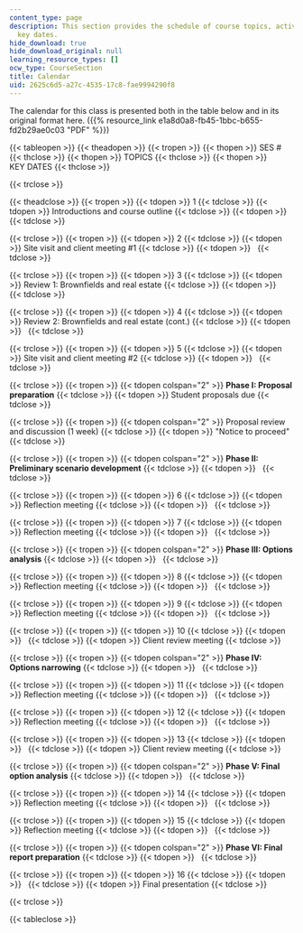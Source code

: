 ```yaml
---
content_type: page
description: This section provides the schedule of course topics, activities, and
  key dates.
hide_download: true
hide_download_original: null
learning_resource_types: []
ocw_type: CourseSection
title: Calendar
uid: 2625c6d5-a27c-4535-17c8-fae9994290f8
---
```


The calendar for this class is presented both in the table below and in its original format here. ({{% resource_link e1a8d0a8-fb45-1bbc-b655-fd2b29ae0c03 "PDF" %}})

{{< tableopen >}}
{{< theadopen >}}
{{< tropen >}}
{{< thopen >}}
SES #
{{< thclose >}}
{{< thopen >}}
TOPICS
{{< thclose >}}
{{< thopen >}}
KEY DATES
{{< thclose >}}

{{< trclose >}}

{{< theadclose >}}
{{< tropen >}}
{{< tdopen >}}
1
{{< tdclose >}}
{{< tdopen >}}
Introductions and course outline
{{< tdclose >}}
{{< tdopen >}}
 
{{< tdclose >}}

{{< trclose >}}
{{< tropen >}}
{{< tdopen >}}
2
{{< tdclose >}}
{{< tdopen >}}
Site visit and client meeting #1
{{< tdclose >}}
{{< tdopen >}}
 
{{< tdclose >}}

{{< trclose >}}
{{< tropen >}}
{{< tdopen >}}
3
{{< tdclose >}}
{{< tdopen >}}
Review 1: Brownfields and real estate
{{< tdclose >}}
{{< tdopen >}}
 
{{< tdclose >}}

{{< trclose >}}
{{< tropen >}}
{{< tdopen >}}
4
{{< tdclose >}}
{{< tdopen >}}
Review 2: Brownfields and real estate (cont.)
{{< tdclose >}}
{{< tdopen >}}
 
{{< tdclose >}}

{{< trclose >}}
{{< tropen >}}
{{< tdopen >}}
5
{{< tdclose >}}
{{< tdopen >}}
Site visit and client meeting #2
{{< tdclose >}}
{{< tdopen >}}
 
{{< tdclose >}}

{{< trclose >}}
{{< tropen >}}
{{< tdopen colspan="2" >}}
**Phase I: Proposal preparation**
{{< tdclose >}}
{{< tdopen >}}
Student proposals due
{{< tdclose >}}

{{< trclose >}}
{{< tropen >}}
{{< tdopen colspan="2" >}}
Proposal review and discussion (1 week)
{{< tdclose >}}
{{< tdopen >}}
"Notice to proceed"
{{< tdclose >}}

{{< trclose >}}
{{< tropen >}}
{{< tdopen colspan="2" >}}
**Phase II: Preliminary scenario development**
{{< tdclose >}}
{{< tdopen >}}
 
{{< tdclose >}}

{{< trclose >}}
{{< tropen >}}
{{< tdopen >}}
6
{{< tdclose >}}
{{< tdopen >}}
Reflection meeting
{{< tdclose >}}
{{< tdopen >}}
 
{{< tdclose >}}

{{< trclose >}}
{{< tropen >}}
{{< tdopen >}}
7
{{< tdclose >}}
{{< tdopen >}}
Reflection meeting
{{< tdclose >}}
{{< tdopen >}}
 
{{< tdclose >}}

{{< trclose >}}
{{< tropen >}}
{{< tdopen colspan="2" >}}
**Phase III: Options analysis**
{{< tdclose >}}
{{< tdopen >}}
 
{{< tdclose >}}

{{< trclose >}}
{{< tropen >}}
{{< tdopen >}}
8
{{< tdclose >}}
{{< tdopen >}}
Reflection meeting
{{< tdclose >}}
{{< tdopen >}}
 
{{< tdclose >}}

{{< trclose >}}
{{< tropen >}}
{{< tdopen >}}
9
{{< tdclose >}}
{{< tdopen >}}
Reflection meeting
{{< tdclose >}}
{{< tdopen >}}
 
{{< tdclose >}}

{{< trclose >}}
{{< tropen >}}
{{< tdopen >}}
10
{{< tdclose >}}
{{< tdopen >}}
 
{{< tdclose >}}
{{< tdopen >}}
Client review meeting
{{< tdclose >}}

{{< trclose >}}
{{< tropen >}}
{{< tdopen colspan="2" >}}
**Phase IV: Options narrowing**
{{< tdclose >}}
{{< tdopen >}}
 
{{< tdclose >}}

{{< trclose >}}
{{< tropen >}}
{{< tdopen >}}
11
{{< tdclose >}}
{{< tdopen >}}
Reflection meeting
{{< tdclose >}}
{{< tdopen >}}
 
{{< tdclose >}}

{{< trclose >}}
{{< tropen >}}
{{< tdopen >}}
12
{{< tdclose >}}
{{< tdopen >}}
Reflection meeting
{{< tdclose >}}
{{< tdopen >}}
 
{{< tdclose >}}

{{< trclose >}}
{{< tropen >}}
{{< tdopen >}}
13
{{< tdclose >}}
{{< tdopen >}}
 
{{< tdclose >}}
{{< tdopen >}}
Client review meeting
{{< tdclose >}}

{{< trclose >}}
{{< tropen >}}
{{< tdopen colspan="2" >}}
**Phase V: Final option analysis**
{{< tdclose >}}
{{< tdopen >}}
 
{{< tdclose >}}

{{< trclose >}}
{{< tropen >}}
{{< tdopen >}}
14
{{< tdclose >}}
{{< tdopen >}}
Reflection meeting
{{< tdclose >}}
{{< tdopen >}}
 
{{< tdclose >}}

{{< trclose >}}
{{< tropen >}}
{{< tdopen >}}
15
{{< tdclose >}}
{{< tdopen >}}
Reflection meeting
{{< tdclose >}}
{{< tdopen >}}
 
{{< tdclose >}}

{{< trclose >}}
{{< tropen >}}
{{< tdopen colspan="2" >}}
**Phase VI: Final report preparation**
{{< tdclose >}}
{{< tdopen >}}
 
{{< tdclose >}}

{{< trclose >}}
{{< tropen >}}
{{< tdopen >}}
16
{{< tdclose >}}
{{< tdopen >}}
 
{{< tdclose >}}
{{< tdopen >}}
Final presentation
{{< tdclose >}}

{{< trclose >}}

{{< tableclose >}}